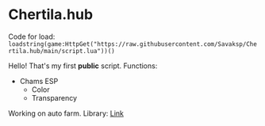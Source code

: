 # Chertila.hub
Code for load: ```
loadstring(game:HttpGet("https://raw.githubusercontent.com/Savaksp/Chertila.hub/main/script.lua"))()```

Hello!
That's my first **public** script.
Functions:

+ Chams ESP
  - Color
  - Transparency

Working on auto farm.
Library: [Link](https://github.com/AlexR32/Roblox/blob/main/BracketV3.lua)
